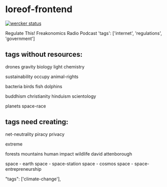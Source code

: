 loreof-frontend
===============

[![wercker status](https://app.wercker.com/status/7b0e994de295c869a2688f7057e63ec0/m "wercker status")](https://app.wercker.com/project/bykey/7b0e994de295c869a2688f7057e63ec0)




Regulate This!
Freakonomics Radio
Podcast
'tags': ['internet', 'regulations', 'government']


## tags without resources:
drones
gravity
biology
light
chemistry

sustainability
occupy
animal-rights

bacteria
birds
fish
dolphins

buddhism
christianity
hinduism
scientology

planets
space-race

## tags need creating:
net-neutrality
piracy
privacy

extreme

forests
mountains
human impact
wildlife
david attenborough

space - earth
space - space-station
space - cosmos
space - space-entrepreneurship

  "tags": ['climate-change'],